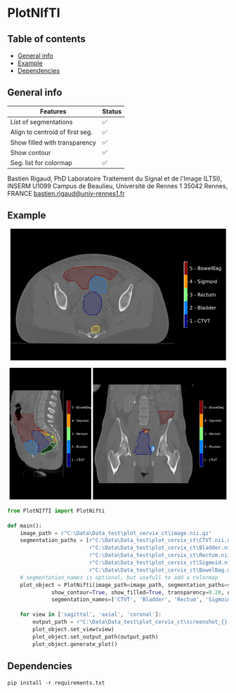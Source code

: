 # PlotNIfTI

## Table of contents

* [General info](#general-info)
* [Example](#example)
* [Dependencies](#dependencies)

## General info

| Features                        | Status              |
|---------------------------------|---------------------|
| List of segmentations           | :white_check_mark:  |
| Align to centroid of first seg. | :white_check_mark:  |
| Show filled with transparency   | :white_check_mark:  |
| Show contour                    | :white_check_mark:  |
| Seg. list for colormap          | :white_check_mark:  |

Bastien Rigaud, PhD Laboratoire Traitement du Signal et de l'Image (LTSI), INSERM U1099 Campus de Beaulieu, Université
de Rennes 1 35042 Rennes, FRANCE bastien.rigaud@univ-rennes1.fr

## Example

<p align="center">
<img src="example/screenshot_axial.png" height=300>    
</p>

<p align="center">
<img src="example/screenshot_sagittal.png" height=300>
<img src="example/screenshot_coronal.png" height=300>
</p>

```python
from PlotNIfTI import PlotNifti

def main():
    image_path = r"C:\Data\Data_test\plot_cervix_ct\image.nii.gz"
    segmentation_paths = [r"C:\Data\Data_test\plot_cervix_ct\CTVT.nii.gz",
                          r"C:\Data\Data_test\plot_cervix_ct\Bladder.nii.gz",
                          r"C:\Data\Data_test\plot_cervix_ct\Rectum.nii.gz",
                          r"C:\Data\Data_test\plot_cervix_ct\Sigmoid.nii.gz",
                          r"C:\Data\Data_test\plot_cervix_ct\BowelBag.nii.gz"]
    # segmentation_names is optional, but usefull to add a colormap
    plot_object = PlotNifti(image_path=image_path, segmentation_paths=segmentation_paths,
              show_contour=True, show_filled=True, transparency=0.20, get_at_centroid=True,
              segmentation_names=['CTVT', 'Bladder', 'Rectum', 'Sigmoid', 'BowelBag'])

    for view in ['sagittal', 'axial', 'coronal']:
        output_path = r"C:\Data\Data_test\plot_cervix_ct\screenshot_{}.png".format(view)
        plot_object.set_view(view)
        plot_object.set_output_path(output_path)
        plot_object.generate_plot()
```

## Dependencies

```
pip install -r requirements.txt
```
